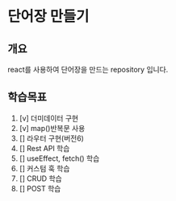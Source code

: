 # 단어장 만들기 
## 개요
react를 사용하여 단어장을 만드는 repository 입니다.
## 학습목표
1. [v] 더미데이터 구현
2. [v] map()반복문 사용
3. [] 라우터 구현(버전6)
4. [] Rest API 학습
5. [] useEffect, fetch() 학습
6. [] 커스텀 훅 학습
7. [] CRUD 학습
8. [] POST 학습
